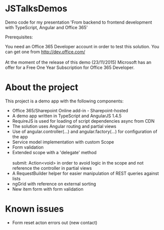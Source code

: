 # JSTalksDemos
Demo code for my presentation 'From backend to frontend development with TypeScript, Angular and Office 365'

Prerequisites:

You need an Office 365 Developer account in order to test this solution. You can get one from <a href="http://dev.office.com">http://dev.office.com/</a><br /><br />
At the moment of the release of this demo (23/11/2015) Microsoft has an offer for a Free One Year Subscription for Office 365 Developer.



<h1>About the project</h1>
<p>
    This project is a demo app with the following components:
    <ul>
        <li>Office 365/Sharepoint Online add-in - Sharepoint-hosted</li>
        <li>A demo app written in TypeScript and AngularJS 1.4.5</li>
        <li>RequireJS is used for loading of script dependencies async from CDN</li>
        <li>The solution uses Angular routing and partial views</li>
        <li>Use of angular.controller(...)  and angular.factory(...) for configuration of the app</li>
        <li>Service model implementation with custom Scope</li>
        <li>Form validation</li>
        <li>
            Extended scope with a 'delegate' method <br /><br />
            submit: Action&lt;void&gt; in order to avoid logic in the scope and not reference the controller in partial views
        </li>
        <li>A RequestBuilder helper for easier manipulation of REST queries against lists</li>
        <li>ngGrid with reference on external sorting</li>
        <li>New item form with form validation</li>
    </ul>
</p>

<h1>Known issues</h1>
<p>
    <ul>
        <li>Form reset acton errors out (new contact)</li>
    </ul>
</p>